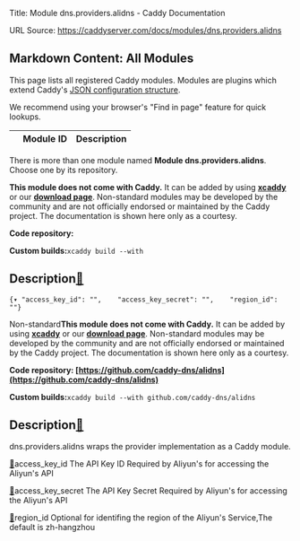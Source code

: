 Title: Module dns.providers.alidns - Caddy Documentation

URL Source: https://caddyserver.com/docs/modules/dns.providers.alidns

Markdown Content:
All Modules
-----------

This page lists all registered Caddy modules. Modules are plugins which extend Caddy's [JSON configuration structure](https://caddyserver.com/docs/json/).

We recommend using your browser's "Find in page" feature for quick lookups.

|  | Module ID | Description |
| --- | --- | --- |

There is more than one module named **Module dns.providers.alidns**. Choose one by its repository.

**This module does not come with Caddy.** It can be added by using **[xcaddy](https://caddyserver.com/docs/build#xcaddy)** or our **[download page](https://caddyserver.com/download)**. Non-standard modules may be developed by the community and are not officially endorsed or maintained by the Caddy project. The documentation is shown here only as a courtesy.

**Code repository:**

**Custom builds:**`xcaddy build --with`

Description[🔗](https://caddyserver.com/docs/modules/dns.providers.alidns#docs "Direct link")
---------------------------------------------------------------------------------------------

`{▾	"access_key_id": "",	"access_key_secret": "",	"region_id": ""}`

Non-standard**This module does not come with Caddy.** It can be added by using **[xcaddy](https://caddyserver.com/docs/build#xcaddy)** or our **[download page](https://caddyserver.com/download)**. Non-standard modules may be developed by the community and are not officially endorsed or maintained by the Caddy project. The documentation is shown here only as a courtesy.

**Code repository: [https://github.com/caddy-dns/alidns](https://github.com/caddy-dns/alidns)**

**Custom builds:**`xcaddy build --with github.com/caddy-dns/alidns`

Description[🔗](https://caddyserver.com/docs/modules/dns.providers.alidns#docs "Direct link")
---------------------------------------------------------------------------------------------

dns.providers.alidns wraps the provider implementation as a Caddy module.

[🔗](https://caddyserver.com/docs/modules/dns.providers.alidns#access_key_id)access_key_id
The API Key ID Required by Aliyun's for accessing the Aliyun's API

[🔗](https://caddyserver.com/docs/modules/dns.providers.alidns#access_key_secret)access_key_secret
The API Key Secret Required by Aliyun's for accessing the Aliyun's API

[🔗](https://caddyserver.com/docs/modules/dns.providers.alidns#region_id)region_id
Optional for identifing the region of the Aliyun's Service,The default is zh-hangzhou
